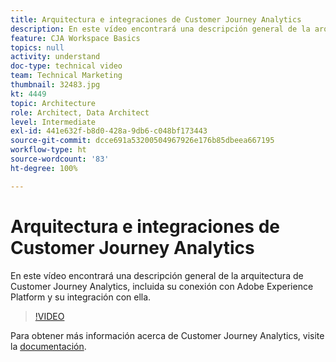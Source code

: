 ```yaml
---
title: Arquitectura e integraciones de Customer Journey Analytics
description: En este vídeo encontrará una descripción general de la arquitectura de Customer Journey Analytics de Adobe, incluida su conexión con Adobe Experience Platform y su integración con ella.
feature: CJA Workspace Basics
topics: null
activity: understand
doc-type: technical video
team: Technical Marketing
thumbnail: 32483.jpg
kt: 4449
topic: Architecture
role: Architect, Data Architect
level: Intermediate
exl-id: 441e632f-b8d0-428a-9db6-c048bf173443
source-git-commit: dcce691a53200504967926e176b85dbeea667195
workflow-type: ht
source-wordcount: '83'
ht-degree: 100%

---
```


# Arquitectura e integraciones de Customer Journey Analytics

En este vídeo encontrará una descripción general de la arquitectura de Customer Journey Analytics, incluida su conexión con Adobe Experience Platform y su integración con ella.

>[!VIDEO](https://video.tv.adobe.com/v/32483/?quality=12)

Para obtener más información acerca de Customer Journey Analytics, visite la [documentación](https://docs.adobe.com/content/help/es-ES/analytics-platform/using/cja-landing.html).
